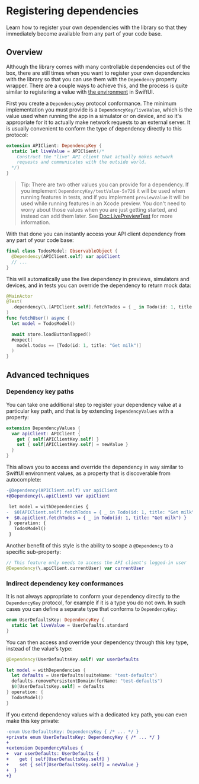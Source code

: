 # Registering dependencies

Learn how to register your own dependencies with the library so that they immediately become
available from any part of your code base.

## Overview

Although the library comes with many controllable dependencies out of the box, there are still times
when you want to register your own dependencies with the library so that you can use them with the
``Dependency`` property wrapper. There are a couple ways to achieve this, and the process is quite
similar to registering a value with [the environment][environment-values-docs] in SwiftUI.

First you create a ``DependencyKey`` protocol conformance. The minimum implementation you must
provide is a ``DependencyKey/liveValue``, which is the value used when running the app in a
simulator or on device, and so it's appropriate for it to actually make network requests to an
external server. It is usually convenient to conform the type of dependency directly to this
protocol:

```swift
extension APIClient: DependencyKey {
  static let liveValue = APIClient(/*
    Construct the "live" API client that actually makes network 
    requests and communicates with the outside world.
  */)
}
```

> Tip: There are two other values you can provide for a dependency. If you implement
> ``DependencyKey/testValue-5v726`` it will be used when running features in tests, and if you
> implement `previewValue` it  will be used while running features in an Xcode preview. You don't
> need to worry about those values when you are just getting started, and instead can add them
> later. See <Doc:LivePreviewTest> for more information.

With that done you can instantly access your API client dependency from any part of your code base:

```swift
final class TodosModel: ObservableObject {
  @Dependency(APIClient.self) var apiClient
  // ...
}
```

This will automatically use the live dependency in previews, simulators and devices, and in tests
you can override the dependency to return mock data:

```swift
@MainActor
@Test(
  .dependency(\.[APIClient.self].fetchTodos = { _ in Todo(id: 1, title: "Get milk") })
)
func fetchUser() async {
  let model = TodosModel()

  await store.loadButtonTapped()
  #expect(
    model.todos == [Todo(id: 1, title: "Get milk")]
  )
}
```

## Advanced techniques

### Dependency key paths

You can take one additional step to register your dependency value at a particular key path, and
that is by extending `DependencyValues` with a property:

```swift
extension DependencyValues {
  var apiClient: APIClient {
    get { self[APIClientKey.self] }
    set { self[APIClientKey.self] = newValue }
  }
}
```

This allows you to access and override the dependency in way similar to SwiftUI environment values,
as a property that is discoverable from autocomplete:

```diff
-@Dependency(APIClient.self) var apiClient
+@Dependency(\.apiClient) var apiClient

 let model = withDependencies {
-  $0[APIClient.self].fetchTodos = { _ in Todo(id: 1, title: "Get milk") }
+  $0.apiClient.fetchTodos = { _ in Todo(id: 1, title: "Get milk") }
 } operation: {
   TodosModel()
 }
```

Another benefit of this style is the ability to scope a `@Dependency` to a specific sub-property:

```swift
// This feature only needs to access the API client's logged-in user
@Dependency(\.apiClient.currentUser) var currentUser
```

### Indirect dependency key conformances

It is not always appropriate to conform your dependency directly to the `DependencyKey` protocol,
for example if it is a type you do not own. In such cases you can define a separate type that
conforms to `DependencyKey`:

```swift
enum UserDefaultsKey: DependencyKey {
  static let liveValue = UserDefaults.standard
}
```

You can then access and override your dependency through this key type, instead of the value's type:

```swift
@Dependency(UserDefaultsKey.self) var userDefaults

let model = withDependencies {
  let defaults = UserDefaults(suiteName: "test-defaults")
  defaults.removePersistentDomain(forName: "test-defaults")
  $0[UserDefaultsKey.self] = defaults
} operation: {
  TodosModel()
}
```

If you extend dependency values with a dedicated key path, you can even make this key private:

```diff
-enum UserDefaultsKey: DependencyKey { /* ... */ }
+private enum UserDefaultsKey: DependencyKey { /* ... */ }
+
+extension DependencyValues {
+  var userDefaults: UserDefaults {
+    get { self[UserDefaultsKey.self] }
+    set { self[UserDefaultsKey.self] = newValue }
+  }
+}
```

[environment-values-docs]: https://developer.apple.com/documentation/swiftui/environmentvalues
